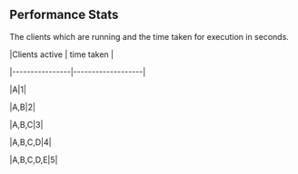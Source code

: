 ## Performance Stats

The clients which are running and the time taken for execution in seconds.

|Clients active  |    time taken     |

|----------------|-------------------|

|A|1|

|A,B|2|

|A,B,C|3|

|A,B,C,D|4|      

|A,B,C,D,E|5|
